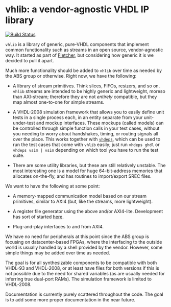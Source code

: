 vhlib: a vendor-agnostic VHDL IP library
========================================

[![Build Status](https://dev.azure.com/abs-tudelft/vhlib/_apis/build/status/abs-tudelft.vhlib?branchName=master)](https://dev.azure.com/abs-tudelft/vhlib/_build/latest?definitionId=2&branchName=master)

`vhlib` is a library of generic, pure-VHDL components that implement common
functionality such as streams in an open source, vendor-agnostic way. It
started as part of [Fletcher](https://github.com/abs-tudelft/fletcher), but
considering how generic it is we decided to pull it apart.

Much more functionality should be added to `vhlib` over time as needed by the
ABS group or otherwise. Right now, we have the following:

 - A library of stream primitives. Think slices, FIFOs, resizers, and so on.
   `vhlib` streams are intended to be highly generic and lightweight, moreso
   than AXI-stream; therefore they are not *entirely* compatible, but they map
   almost one-to-one for simple streams.

 - A VHDL-2008 simulation framework that allows you to easily define unit tests
   in a single process each, in an entity separate from your unit-under-test
   and mockup interfaces. These mockups (called models) can be controlled
   through simple function calls in your test cases, without you needing to
   worry about handshakes, timing, or routing signals all over the place. This
   works together with [`vhdeps`](https://github.com/abs-tudelft/vhdeps), which
   can be used to run the test cases that come with `vhlib` easily; just run
   `vhdeps ghdl` or `vhdeps vsim | vsim` depending on which tool you have to
   run the test suite.

 - There are some utility libraries, but these are still relatively unstable.
   The most interesting one is a model for huge 64-bit-address memories that
   allocates on-the-fly, and has routines to import/export SREC files.

We want to have the following at some point:

 - A memory-mapped communication model based on our stream primitives, similar
   to AXI4 (but, like the streams, more lightweight).

 - A register file generator using the above and/or AXI4-lite. Development has
   sort of started [here](https://github.com/jvanstraten/vhdmmio).

 - Plug-and-play interfaces to and from AXI4.

We have no need for peripherals at this point since the ABS group is focusing
on datacenter-based FPGAs, where the interfacing to the outside world is
usually handled by a shell provided by the vendor. However, some simple things
may be added over time as needed.

The goal is for all synthesizable components to be compatible with both VHDL-93
and VHDL-2008, or at least have files for both versions if this is not possible
due to the need for shared variables (as are usually needed for inferring true
dual-port RAMs). The simulation framework is limited to VHDL-2008.

Documentation is currently purely scattered throughout the code. The goal is to
add some more proper documentation in the near future.
